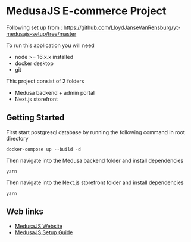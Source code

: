 # MedusaJS E-commerce Project

Following set up from : https://github.com/LloydJanseVanRensburg/yt-medusajs-setup/tree/master

To run this application you will need 
* node >= 16.x.x installed
* docker desktop
* git

This project consist of 2 folders
* Medusa backend + admin portal
* Next.js storefront

## Getting Started

First start postgresql database by running the following command in root directory
```
docker-compose up --build -d
```

Then navigate into the Medusa backend folder and install dependencies
```
yarn
```

Then navigate into the Next.js storefront folder and install dependencies
```
yarn
```

## Web links

* [MedusaJS Website](https://medusajs.com/)
* [MedusaJS Setup Guide](https://docs.medusajs.com/create-medusa-app)
